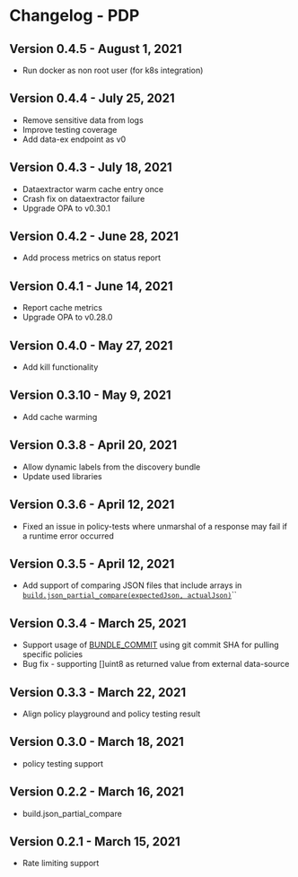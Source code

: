 # Changelog - PDP
## Version 0.4.5 - August 1, 2021

* Run docker as non root user (for k8s integration)

## Version 0.4.4 - July 25, 2021

* Remove sensitive data from logs
* Improve testing coverage
* Add data-ex endpoint as v0

## Version 0.4.3 - July 18, 2021

* Dataextractor warm cache entry once
* Crash fix on dataextractor failure
* Upgrade OPA to v0.30.1

## Version 0.4.2 - June 28, 2021

* Add process metrics on status report

## Version 0.4.1 - June 14, 2021

* Report cache metrics
* Upgrade OPA to v0.28.0

## Version 0.4.0 - May 27, 2021

* Add kill functionality

## Version 0.3.10 - May 9, 2021

* Add cache warming

## Version 0.3.8 - April 20, 2021

* Allow dynamic labels from the discovery bundle
* Update used libraries 

## Version 0.3.6 - April 12, 2021

* Fixed an issue in policy-tests where unmarshal of a response may fail if a runtime error occurred 

## Version 0.3.5 - April 12, 2021

* Add support of comparing JSON files that include arrays in [`build.json_partial_compare(expectedJson, actualJson)`](https://docs.build.security/library/built-in-functions/build.json_partial_compare)\`\`

## Version 0.3.4 - March 25, 2021

* Support usage of [BUNDLE\_COMMIT](../documentation/policy-decision-points-pdp/pdp-deployments/#supported-environments) using git commit SHA for pulling specific policies
* Bug fix - supporting \[\]uint8 as returned value from external data-source

## Version 0.3.3 - March 22, 2021

* Align policy playground and policy testing result

## Version 0.3.0 - March 18, 2021

* policy testing support

## Version 0.2.2 - March 16, 2021

* build.json\_partial\_compare

## Version 0.2.1 - March 15, 2021

* Rate limiting support

